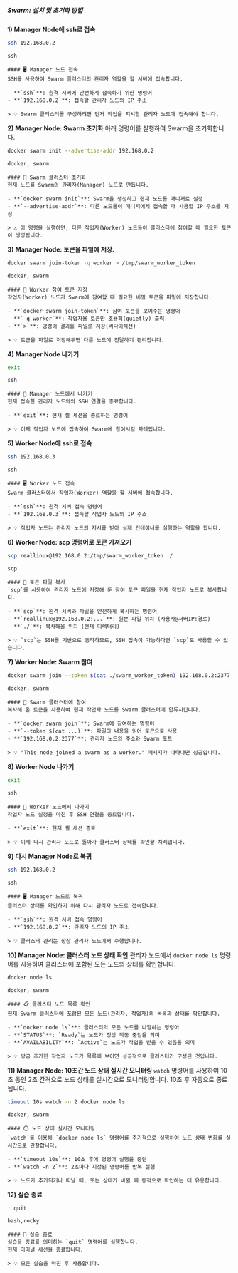 ##### Swarm: 설치 및 초기화 방법 #####


**1) Manager Node에 ssh로 접속**

```bash
ssh 192.168.0.2
```

```tech
ssh
```

```desc
#### 🖥️ Manager 노드 접속
SSH를 사용하여 Swarm 클러스터의 관리자 역할을 할 서버에 접속합니다.

- **`ssh`**: 원격 서버에 안전하게 접속하기 위한 명령어
- **`192.168.0.2`**: 접속할 관리자 노드의 IP 주소

> 💡 Swarm 클러스터를 구성하려면 먼저 작업을 지시할 관리자 노드에 접속해야 합니다.
```

**2) Manager Node: Swarm 초기화**
아래 명령어를 실행하여 Swarm을 초기화합니다.

```bash
docker swarm init --advertise-addr 192.168.0.2
```

```tech
docker, swarm
```

```desc
#### 🚀 Swarm 클러스터 초기화
현재 노드를 Swarm의 관리자(Manager) 노드로 만듭니다.

- **`docker swarm init`**: Swarm을 생성하고 현재 노드를 매니저로 설정
- **`--advertise-addr`**: 다른 노드들이 매니저에게 접속할 때 사용할 IP 주소를 지정

> ⚠️ 이 명령을 실행하면, 다른 작업자(Worker) 노드들이 클러스터에 참여할 때 필요한 토큰이 생성됩니다.
```

**3) Manager Node: 토큰을 파일에 저장.**

```bash
docker swarm join-token -q worker > /tmp/swarm_worker_token
```

```tech
docker, swarm
```

```desc
#### 🔑 Worker 참여 토큰 저장
작업자(Worker) 노드가 Swarm에 참여할 때 필요한 비밀 토큰을 파일에 저장합니다.

- **`docker swarm join-token`**: 참여 토큰을 보여주는 명령어
- **`-q worker`**: 작업자용 토큰만 조용히(quietly) 출력
- **`>`**: 명령어 결과를 파일로 저장(리다이렉션)

> 💡 토큰을 파일로 저장해두면 다른 노드에 전달하기 편리합니다.
```

**4) Manager Node 나가기**

```bash
exit
```

```tech
ssh
```

```desc
#### 🚪 Manager 노드에서 나가기
현재 접속한 관리자 노드와의 SSH 연결을 종료합니다.

- **`exit`**: 현재 셸 세션을 종료하는 명령어

> 💡 이제 작업자 노드에 접속하여 Swarm에 참여시킬 차례입니다.
```

**5) Worker Node에 ssh로 접속**

```bash
ssh 192.168.0.3
```

```tech
ssh
```

```desc
#### 🖥️ Worker 노드 접속
Swarm 클러스터에서 작업자(Worker) 역할을 할 서버에 접속합니다.

- **`ssh`**: 원격 서버 접속 명령어
- **`192.168.0.3`**: 접속할 작업자 노드의 IP 주소

> 💡 작업자 노드는 관리자 노드의 지시를 받아 실제 컨테이너를 실행하는 역할을 합니다.
```

**6) Worker Node: scp 명령어로 토큰 가져오기**

```bash
scp reallinux@192.168.0.2:/tmp/swarm_worker_token ./
```

```tech
scp
```

```desc
#### 📂 토큰 파일 복사
`scp`를 사용하여 관리자 노드에 저장해 둔 참여 토큰 파일을 현재 작업자 노드로 복사합니다.

- **`scp`**: 원격 서버와 파일을 안전하게 복사하는 명령어
- **`reallinux@192.168.0.2:...`**: 원본 파일 위치 (사용자@서버IP:경로)
- **`./`**: 복사해올 위치 (현재 디렉터리)

> 💡 `scp`는 SSH를 기반으로 동작하므로, SSH 접속이 가능하다면 `scp`도 사용할 수 있습니다.
```

**7) Worker Node: Swarm 참여**

```bash
docker swarm join --token $(cat ./swarm_worker_token) 192.168.0.2:2377
```

```tech
docker, swarm
```

```desc
#### 🤝 Swarm 클러스터에 참여
복사해 온 토큰을 사용하여 현재 작업자 노드를 Swarm 클러스터에 합류시킵니다.

- **`docker swarm join`**: Swarm에 참여하는 명령어
- **`--token $(cat ...)`**: 파일의 내용을 읽어 토큰으로 사용
- **`192.168.0.2:2377`**: 관리자 노드의 주소와 Swarm 포트

> 💡 "This node joined a swarm as a worker." 메시지가 나타나면 성공입니다.
```

**8) Worker Node 나가기**

```bash
exit
```

```tech
ssh
```

```desc
#### 🚪 Worker 노드에서 나가기
작업자 노드 설정을 마친 후 SSH 연결을 종료합니다.

- **`exit`**: 현재 셸 세션 종료

> 💡 이제 다시 관리자 노드로 돌아가 클러스터 상태를 확인할 차례입니다.
```

**9) 다시 Manager Node로 복귀**

```bash
ssh 192.168.0.2
```

```tech
ssh
```

```desc
#### 🖥️ Manager 노드로 복귀
클러스터 상태를 확인하기 위해 다시 관리자 노드로 접속합니다.

- **`ssh`**: 원격 서버 접속 명령어
- **`192.168.0.2`**: 관리자 노드의 IP 주소

> 💡 클러스터 관리는 항상 관리자 노드에서 수행합니다.
```

**10) Manager Node: 클러스터 노드 상태 확인**
관리자 노드에서 `docker node ls` 명령어를 사용하여 클러스터에 포함된 모든 노드의 상태를 확인합니다.

```bash
docker node ls
```

```tech
docker, swarm
```

```desc
#### 📋 클러스터 노드 목록 확인
현재 Swarm 클러스터에 포함된 모든 노드(관리자, 작업자)의 목록과 상태를 확인합니다.

- **`docker node ls`**: 클러스터의 모든 노드를 나열하는 명령어
- **`STATUS`**: `Ready`는 노드가 정상 작동 중임을 의미
- **`AVAILABILITY`**: `Active`는 노드가 작업을 받을 수 있음을 의미

> 💡 방금 추가한 작업자 노드가 목록에 보이면 성공적으로 클러스터가 구성된 것입니다.
```

**11) Manager Node: 10초간 노드 상태 실시간 모니터링**
`watch` 명령어를 사용하여 10초 동안 2초 간격으로 노드 상태를 실시간으로 모니터링합니다. 10초 후 자동으로 종료됩니다.

```bash
timeout 10s watch -n 2 docker node ls
```

```tech
docker, swarm
```

```desc
#### ⏱️ 노드 상태 실시간 모니터링
`watch`를 이용해 `docker node ls` 명령어를 주기적으로 실행하여 노드 상태 변화를 실시간으로 관찰합니다.

- **`timeout 10s`**: 10초 후에 명령어 실행을 중단
- **`watch -n 2`**: 2초마다 지정된 명령어를 반복 실행

> 💡 노드가 추가되거나 떠날 때, 또는 상태가 바뀔 때 동적으로 확인하는 데 유용합니다.
```

**12) 실습 종료**

```bash
: quit
```

```tech
bash,rocky
```

```desc
#### 👋 실습 종료
실습을 종료를 의미하는 `quit` 명령어를 실행합니다.
현재 터미널 세션을 종료합니다.

> 💡 모든 실습을 마친 후 사용합니다.
```